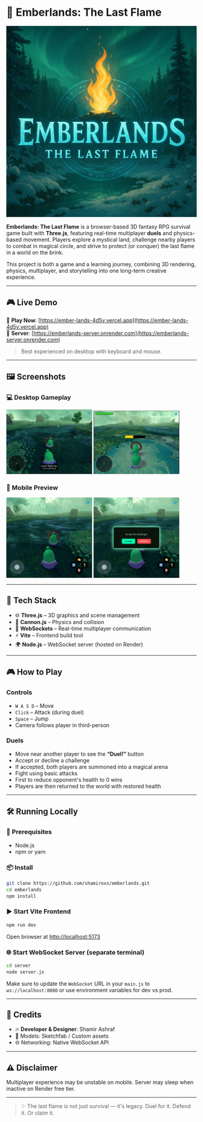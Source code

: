 # 🌋 Emberlands: The Last Flame

![Logo](public/logo.png)

**Emberlands: The Last Flame** is a browser-based 3D fantasy RPG survival game built with **Three.js**, featuring real-time multiplayer **duels** and physics-based movement. Players explore a mystical land, challenge nearby players to combat in magical circle, and strive to protect (or conquer) the last flame in a world on the brink.

This project is both a game and a learning journey, combining 3D rendering, physics, multiplayer, and storytelling into one long-term creative experience.

---

## 🎮 Live Demo

🔗 **Play Now**: [https://ember-lands-4d5v.vercel.app](https://ember-lands-4d5v.vercel.app)  
🔌 **Server**: [https://emberlands-server.onrender.com](https://emberlands-server.onrender.com)

> Best experienced on desktop with keyboard and mouse.

---

## 🖼️ Screenshots

### 💻 Desktop Gameplay

<img src="image/desk1.png" width="45%" /> <img src="image/desk2.png" width="45%" />

### 📱 Mobile Preview

<img src="image/phone1.jpeg" width="45%" /> <img src="image/phone2.jpeg" width="45%" />

---

## 🧪 Tech Stack

- 🌐 **Three.js** – 3D graphics and scene management
- 🧱 **Cannon.js** – Physics and collision
- 🧠 **WebSockets** – Real-time multiplayer communication
- ⚡ **Vite** – Frontend build tool
- 🌍 **Node.js** – WebSocket server (hosted on Render)

---

## 🎮 How to Play

### Controls
- `W A S D` – Move
- `Click` – Attack (during duel)
- `Space` – Jump
- Camera follows player in third-person

### Duels
- Move near another player to see the **“Duel!”** button
- Accept or decline a challenge
- If accepted, both players are summoned into a magical arena
- Fight using basic attacks
- First to reduce opponent's health to 0 wins
- Players are then returned to the world with restored health

---

## 🛠️ Running Locally

### 🔧 Prerequisites

- Node.js
- npm or yarn

### 📦 Install

```bash
git clone https://github.com/shamiroxs/emberlands.git
cd emberlands
npm install
````

### ▶️ Start Vite Frontend

```bash
npm run dev
```

Open browser at [http://localhost:5173](http://localhost:5173)

### 🌐 Start WebSocket Server (separate terminal)

```bash
cd server
node server.js
```

Make sure to update the `WebSocket` URL in your `main.js` to `ws://localhost:8080` or use environment variables for dev vs prod.

---

## 👥 Credits

* 🔥 **Developer & Designer**: Shamir Ashraf
* 🎨 Models: Sketchfab / Custom assets
* 🌐 Networking: Native WebSocket API

---

## ⚠️ Disclaimer

Multiplayer experience may be unstable on mobile. Server may sleep when inactive on Render free tier.

---

> ✨ The last flame is not just survival — it's legacy. Duel for it. Defend it. Or claim it.
